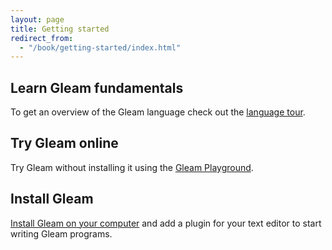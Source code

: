 ```yaml
---
layout: page
title: Getting started
redirect_from:
  - "/book/getting-started/index.html"
---
```


## Learn Gleam fundamentals

To get an overview of the Gleam language check out the 
[language tour](/book/tour/).

## Try Gleam online

Try Gleam without installing it using the
[Gleam Playground](https://johndoneth.github.io/gleam-playground/).

## Install Gleam

[Install Gleam on your computer](/getting-started/installing/) and add a plugin
for your text editor to start writing Gleam programs.

